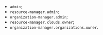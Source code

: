 * `admin`;
* `resource-manager.admin`;
* `organization-manager.admin`;
* `resource-manager.clouds.owner`;
* `organization-manager.organizations.owner`.